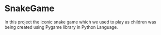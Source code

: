 # SnakeGame

In this project the iconic snake game which we used to play as children was being created using Pygame library in Python Language.
